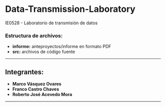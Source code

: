# Data-Transmission-Laboratory
IE0528 - Laboratorio de transmisión de datos 

### Estructura de archivos:

+ **informe:** anteproyectos/informe en formato PDF
+ **src:** archivos de código fuente

---
## Integrantes:
+ **Marco Vásquez Ovares**
+ **Franco Castro Chaves**
+ **Roberto José Acevedo Mora**
---
